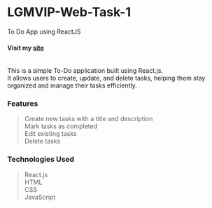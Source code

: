 # LGMVIP-Web-Task-1
To Do App using ReactJS
#### Visit my [site](https://karthikbattula02.github.io/LGMVIP-Web-Task-1/)
<br/>
This is a simple To-Do application built using React.js. <br/>It allows users to create, update, and delete tasks, helping them stay organized and manage their tasks efficiently.

### Features
> Create new tasks with a title and description<br/>
> Mark tasks as completed<br/>
> Edit existing tasks<br/>
> Delete tasks<br/>

### Technologies Used
> React.js<br/>
> HTML<br/>
> CSS<br/>
> JavaScript<br/>
